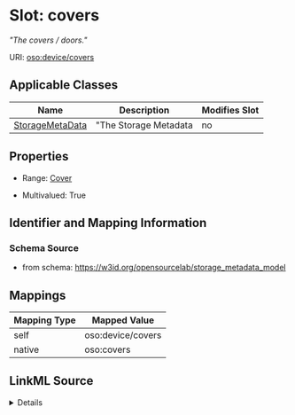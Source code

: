 

# Slot: covers


_"The covers / doors."_





URI: [oso:device/covers](http://w3id.org/oso/device/covers)



<!-- no inheritance hierarchy -->





## Applicable Classes

| Name | Description | Modifies Slot |
| --- | --- | --- |
| [StorageMetaData](StorageMetaData.md) | "The Storage Metadata |  no  |







## Properties

* Range: [Cover](Cover.md)

* Multivalued: True





## Identifier and Mapping Information







### Schema Source


* from schema: https://w3id.org/opensourcelab/storage_metadata_model




## Mappings

| Mapping Type | Mapped Value |
| ---  | ---  |
| self | oso:device/covers |
| native | oso:covers |




## LinkML Source

<details>
```yaml
name: covers
description: '"The covers / doors."'
from_schema: https://w3id.org/opensourcelab/storage_metadata_model
rank: 1000
slot_uri: oso:device/covers
alias: covers
domain_of:
- StorageMetaData
range: Cover
required: false
multivalued: true

```
</details>